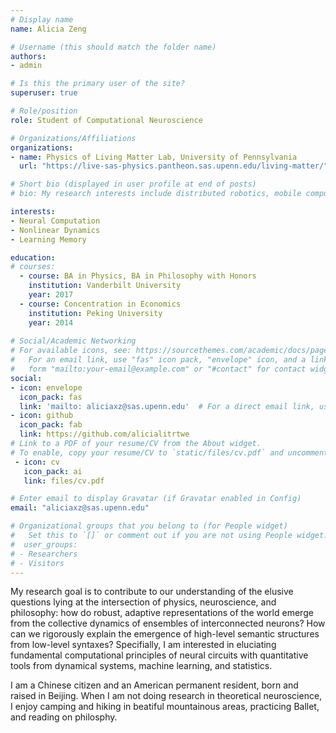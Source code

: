 ```yaml
---
# Display name
name: Alicia Zeng

# Username (this should match the folder name)
authors:
- admin

# Is this the primary user of the site?
superuser: true

# Role/position
role: Student of Computational Neuroscience

# Organizations/Affiliations
organizations:
- name: Physics of Living Matter Lab, University of Pennsylvania
  url: "https://live-sas-physics.pantheon.sas.upenn.edu/living-matter/"

# Short bio (displayed in user profile at end of posts)
# bio: My research interests include distributed robotics, mobile computing and programmable matter.

interests:
- Neural Computation
- Nonlinear Dynamics
- Learning Memory

education:
# courses:
  - course: BA in Physics, BA in Philosophy with Honors
    institution: Vanderbilt University
    year: 2017
  - course: Concentration in Economics
    institution: Peking University
    year: 2014
    
# Social/Academic Networking
# For available icons, see: https://sourcethemes.com/academic/docs/page-builder/#icons
#   For an email link, use "fas" icon pack, "envelope" icon, and a link in the
#   form "mailto:your-email@example.com" or "#contact" for contact widget.
social:
- icon: envelope
  icon_pack: fas
  link: 'mailto: aliciaxz@sas.upenn.edu'  # For a direct email link, use "mailto:test@example.org".
- icon: github
  icon_pack: fab
  link: https://github.com/alicialitrtwe
# Link to a PDF of your resume/CV from the About widget.
# To enable, copy your resume/CV to `static/files/cv.pdf` and uncomment the lines below.
 - icon: cv
   icon_pack: ai
   link: files/cv.pdf

# Enter email to display Gravatar (if Gravatar enabled in Config)
email: "aliciaxz@sas.upenn.edu"

# Organizational groups that you belong to (for People widget)
#   Set this to `[]` or comment out if you are not using People widget.
#  user_groups:
# - Researchers
# - Visitors
---
```


My research goal is to contribute to our understanding of the elusive questions lying at the intersection of physics, neuroscience, and philosophy: how do robust, adaptive representations of the world emerge from the collective dynamics of ensembles of interconnected neurons? How can we rigorously explain the emergence of high-level semantic structures from low-level syntaxes? Specifially, I am interested in eluciating fundamental computational principles of neural circuits with quantitative tools from dynamical systems, machine learning, and statistics. 

I am a Chinese citizen and an American permanent resident, born and raised in Beijing. When I am not doing research in theoretical neuroscience, I enjoy camping and hiking in beatiful mountainous areas, practicing Ballet, and reading on philosphy. 
